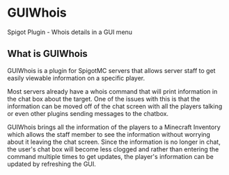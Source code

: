 # GUIWhois
Spigot Plugin - Whois details in a GUI menu

## What is GUIWhois
GUIWhois is a plugin for SpigotMC servers that allows server staff to get easily viewable information on a specific player. 

Most servers already have a whois command that will print information in the chat box about the target. One of the issues with this is that the information can be moved off of the chat screen with all the players talking or even other plugins sending messages to the chatbox.

GUIWhois brings all the information of the players to a Minecraft Inventory which allows the staff member to see the information without worrying about it leaving the chat screen. Since the information is no longer in chat, the user's chat box will become less clogged and rather than entering the command multiple times to get updates, the player's information can be updated by refreshing the GUI.
